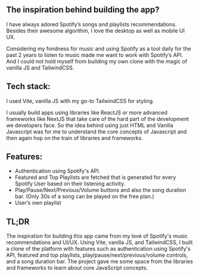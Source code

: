 ## The inspiration behind building the app?
I have always adored Spotify’s songs and playlists recommendations. Besides their awesome algorithm, I love the desktop as well as mobile UI UX. 

Considering my fondness for music and using Spotify as a tool daily for the past 2 years to listen to music made me want to work with Spotify’s API. And I could not hold myself from building my own clone with the magic of vanilla JS and TailwindCSS.

## Tech stack:
I used Vite, vanilla JS with my go-to TailwindCSS for styling. 

I usually build apps using libraries like ReactJS or more advanced frameworks like NextJS that take care of the hard part of the development we developers face. So the idea behind using just HTML and Vanilla Javascript was for me to understand the core concepts of Javascript and then again hop on the train of libraries and frameworks.

## Features:
- Authentication using Spotify's API.
- Featured and Top Playlists are fetched that is generated for every Spotify User based on their listening activity.
- Play/Pause/Next/Previous/Volume buttons and also the song duration bar. (Only 30s of a song can be played on the free plan.)
- User’s own playlist

## TL;DR
The inspiration for building this app came from my love of Spotify's music recommendations and UI/UX. Using Vite, vanilla JS, and TailwindCSS, I built a clone of the platform with features such as authentication using Spotify's API, featured and top playlists, play/pause/next/previous/volume controls, and a song duration bar. The project gave me some space from the libraries and frameworks to learn about core JavaScript concepts.
